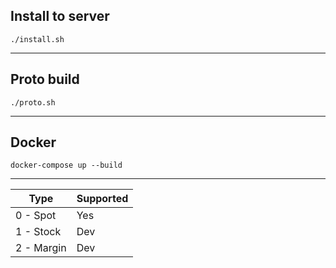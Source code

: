 ## Install to server
`./install.sh`
****

## Proto build
`./proto.sh`
****

## Docker
`docker-compose up --build`
****

| Type       | Supported |
|------------|-----------|
| 0 - Spot   | Yes       |
| 1 - Stock  | Dev       |
| 2 - Margin | Dev       |